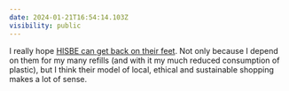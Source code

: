 ```yaml
---
date: 2024-01-21T16:54:14.103Z
visibility: public
---
```


I really hope [HISBE can get back on their feet](https://www.theargus.co.uk/news/24044484.hisbe-brighton-worthing-supermarket-confirms-money-woes/). Not only because I depend on them for my many refills (and with it my much reduced consumption of plastic), but I think their model of local, ethical and sustainable shopping makes a lot of sense.
